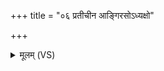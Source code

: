 +++
title = "०६ प्रतीचीन आङ्गिरसोऽध्यक्षो"

+++
<details><summary>मूलम् (VS)</summary>

प्र॑ती॒चीन॑ आङ्गिर॒सोऽध्य॑क्षो नः पु॒रोहि॑तः। प्र॒तीचीः॑ कृ॒त्या आ॒कृत्या॒मून्कृ॑त्या॒कृतो॑ जहि ॥
</details>